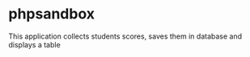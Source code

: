 # phpsandbox
This application collects students scores, saves them in database and displays a table
